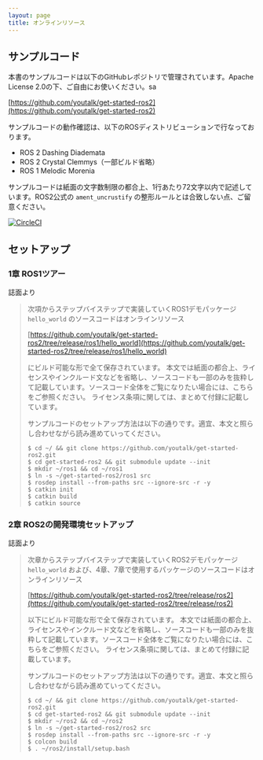 ```yaml
---
layout: page
title: オンラインリソース
---
```


## サンプルコード

本書のサンプルコードは以下のGitHubレポジトリで管理されています。Apache License 2.0の下、ご自由にお使いください。sa

[https://github.com/youtalk/get-started-ros2](https://github.com/youtalk/get-started-ros2)

サンプルコードの動作確認は、以下のROSディストリビューションで行なっております。

- ROS 2 Dashing Diademata
- ROS 2 Crystal Clemmys（一部ビルド省略）
- ROS 1 Melodic Morenia

サンプルコードは紙面の文字数制限の都合上、1行あたり72文字以内で記述しています。ROS2公式の `ament_uncrustify` の整形ルールとは合致しない点、ご留意ください。　

[![CircleCI](https://circleci.com/gh/youtalk/get-started-ros2.svg?style=svg)](https://circleci.com/gh/youtalk/get-started-ros2)

## セットアップ

### 1章 ROS1ツアー

誌面より

> 次項からステップバイステップで実装していくROS1デモパッケージ `hello_world` のソースコードはオンラインリソース
>
> [https://github.com/youtalk/get-started-ros2/tree/release/ros1/hello_world](https://github.com/youtalk/get-started-ros2/tree/release/ros1/hello_world)
>
> にビルド可能な形で全て保存されています。
> 本文では紙面の都合上、ライセンスやインクルード文などを省略し、ソースコードも一部のみを抜粋して記載しています。ソースコード全体をご覧になりたい場合には、こちらをご参照ください。
> ライセンス条項に関しては、まとめて付録に記載しています。
>
> サンプルコードのセットアップ方法は以下の通りです。適宜、本文と照らし合わせながら読み進めていってください。
>
> ```shell
> $ cd ~/ && git clone https://github.com/youtalk/get-started-ros2.git
> $ cd get-started-ros2 && git submodule update --init
> $ mkdir ~/ros1 && cd ~/ros1
> $ ln -s ~/get-started-ros2/ros1 src
> $ rosdep install --from-paths src --ignore-src -r -y
> $ catkin init
> $ catkin build
> $ catkin source
> ```

### 2章 ROS2の開発環境セットアップ

誌面より

> 次章からステップバイステップで実装していくROS2デモパッケージ `hello_world` および、4章、7章で使用するパッケージのソースコードはオンラインリソース
>
> [https://github.com/youtalk/get-started-ros2/tree/release/ros2](https://github.com/youtalk/get-started-ros2/tree/release/ros2)
>
> 以下にビルド可能な形で全て保存されています。
> 本文では紙面の都合上、ライセンスやインクルード文などを省略し、ソースコードも一部のみを抜粋して記載しています。ソースコード全体をご覧になりたい場合には、こちらをご参照ください。
> ライセンス条項に関しては、まとめて付録に記載しています。
>
> サンプルコードのセットアップ方法は以下の通りです。適宜、本文と照らし合わせながら読み進めていってください。
>
> ```shell
> $ cd ~/ && git clone https://github.com/youtalk/get-started-ros2.git
> $ cd get-started-ros2 && git submodule update --init
> $ mkdir ~/ros2 && cd ~/ros2
> $ ln -s ~/get-started-ros2/ros2 src
> $ rosdep install --from-paths src --ignore-src -r -y
> $ colcon build
> $ . ~/ros2/install/setup.bash
> ```
